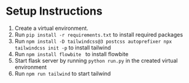 # Setup Instructions
1. Create a virtual environment.
2. Run `pip install -r requirements.txt` to install required packages
3. Run `npm install -D tailwindcss@3 postcss autoprefixer
npx tailwindcss init -p` to install tailwind
4. Run `npm install flowbite ` to install flowbite
5. Start flask server by running `python run.py` in the created virtual environment
6. Run `npm run tailwind` to start tailwind
